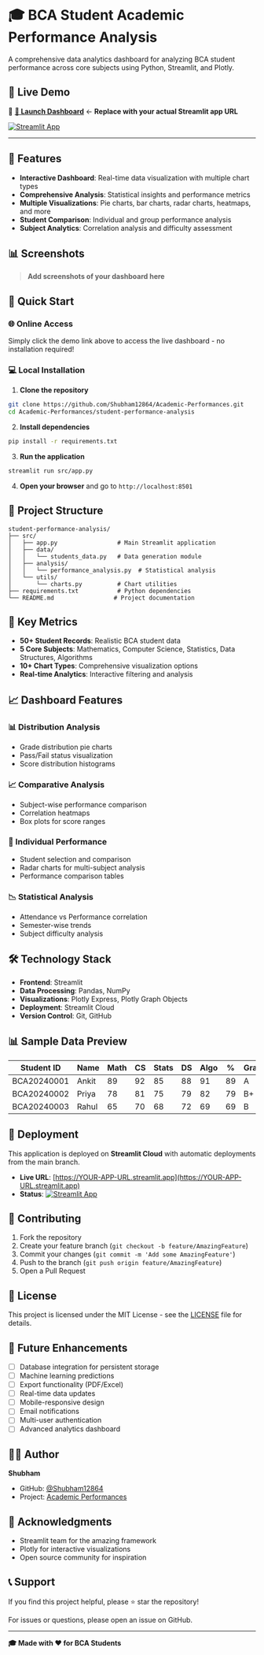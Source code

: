 # 🎓 BCA Student Academic Performance Analysis

A comprehensive data analytics dashboard for analyzing BCA student performance across core subjects using Python, Streamlit, and Plotly.

## 🌟 Live Demo

🔗 **[🚀 Launch Dashboard](https://academic-performances-6cakjfasowlj6astfxgmdf.streamlit.app/)** ← **Replace with your actual Streamlit app URL**

[![Streamlit App](https://static.streamlit.io/badges/streamlit_badge_black_white.svg)](https://YOUR-APP-URL.streamlit.app)

---

## 🌟 Features

- **Interactive Dashboard**: Real-time data visualization with multiple chart types
- **Comprehensive Analysis**: Statistical insights and performance metrics
- **Multiple Visualizations**: Pie charts, bar charts, radar charts, heatmaps, and more
- **Student Comparison**: Individual and group performance analysis
- **Subject Analytics**: Correlation analysis and difficulty assessment

## 📊 Screenshots

> **Add screenshots of your dashboard here**

## 🚀 Quick Start

### 🌐 Online Access
Simply click the demo link above to access the live dashboard - no installation required!

### 💻 Local Installation

1. **Clone the repository**
```bash
git clone https://github.com/Shubham12864/Academic-Performances.git
cd Academic-Performances/student-performance-analysis
```

2. **Install dependencies**
```bash
pip install -r requirements.txt
```

3. **Run the application**
```bash
streamlit run src/app.py
```

4. **Open your browser** and go to `http://localhost:8501`

## 📁 Project Structure

```
student-performance-analysis/
├── src/
│   ├── app.py                 # Main Streamlit application
│   ├── data/
│   │   └── students_data.py   # Data generation module
│   ├── analysis/
│   │   └── performance_analysis.py  # Statistical analysis
│   └── utils/
│       └── charts.py          # Chart utilities
├── requirements.txt           # Python dependencies
└── README.md                 # Project documentation
```

## 🎯 Key Metrics

- **50+ Student Records**: Realistic BCA student data
- **5 Core Subjects**: Mathematics, Computer Science, Statistics, Data Structures, Algorithms
- **10+ Chart Types**: Comprehensive visualization options
- **Real-time Analytics**: Interactive filtering and analysis

## 📈 Dashboard Features

### 📊 Distribution Analysis
- Grade distribution pie charts
- Pass/Fail status visualization
- Score distribution histograms

### 📈 Comparative Analysis
- Subject-wise performance comparison
- Correlation heatmaps
- Box plots for score ranges

### 🎯 Individual Performance
- Student selection and comparison
- Radar charts for multi-subject analysis
- Performance comparison tables

### 📉 Statistical Analysis
- Attendance vs Performance correlation
- Semester-wise trends
- Subject difficulty analysis

## 🛠️ Technology Stack

- **Frontend**: Streamlit
- **Data Processing**: Pandas, NumPy
- **Visualizations**: Plotly Express, Plotly Graph Objects
- **Deployment**: Streamlit Cloud
- **Version Control**: Git, GitHub

## 📊 Sample Data Preview

| Student ID  | Name  | Math | CS | Stats | DS | Algo | % | Grade | Status |
|-------------|-------|------|----|---------|----|------|---|-------|--------|
| BCA20240001 | Ankit | 89   | 92 | 85    | 88 | 91   | 89| A     | Pass   |
| BCA20240002 | Priya | 78   | 81 | 75    | 79 | 82   | 79| B+    | Pass   |
| BCA20240003 | Rahul | 65   | 70 | 68    | 72 | 69   | 69| B     | Pass   |

## 🚀 Deployment

This application is deployed on **Streamlit Cloud** with automatic deployments from the main branch.

- **Live URL**: [https://YOUR-APP-URL.streamlit.app](https://YOUR-APP-URL.streamlit.app)
- **Status**: [![Streamlit App](https://static.streamlit.io/badges/streamlit_badge_black_white.svg)](https://YOUR-APP-URL.streamlit.app)

## 🤝 Contributing

1. Fork the repository
2. Create your feature branch (`git checkout -b feature/AmazingFeature`)
3. Commit your changes (`git commit -m 'Add some AmazingFeature'`)
4. Push to the branch (`git push origin feature/AmazingFeature`)
5. Open a Pull Request

## 📝 License

This project is licensed under the MIT License - see the [LICENSE](LICENSE) file for details.

## 🎯 Future Enhancements

- [ ] Database integration for persistent storage
- [ ] Machine learning predictions
- [ ] Export functionality (PDF/Excel)
- [ ] Real-time data updates
- [ ] Mobile-responsive design
- [ ] Email notifications
- [ ] Multi-user authentication
- [ ] Advanced analytics dashboard

## 👨‍💻 Author

**Shubham**
- GitHub: [@Shubham12864](https://github.com/Shubham12864)
- Project: [Academic Performances](https://github.com/Shubham12864/Academic-Performances)

## 🙏 Acknowledgments

- Streamlit team for the amazing framework
- Plotly for interactive visualizations
- Open source community for inspiration

## 📞 Support

If you find this project helpful, please ⭐ star the repository!

For issues or questions, please open an issue on GitHub.

---

**🎓 Made with ❤️ for BCA Students**